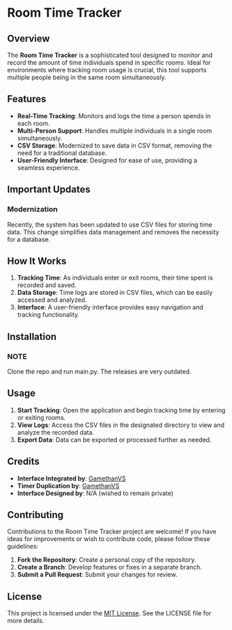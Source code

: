 # Room Time Tracker

## Overview

The **Room Time Tracker** is a sophisticated tool designed to monitor and record the amount of time individuals spend in specific rooms. Ideal for environments where tracking room usage is crucial, this tool supports multiple people being in the same room simultaneously.

## Features

- **Real-Time Tracking**: Monitors and logs the time a person spends in each room.
- **Multi-Person Support**: Handles multiple individuals in a single room simultaneously.
- **CSV Storage**: Modernized to save data in CSV format, removing the need for a traditional database.
- **User-Friendly Interface**: Designed for ease of use, providing a seamless experience.

## Important Updates

### Modernization

Recently, the system has been updated to use CSV files for storing time data. This change simplifies data management and removes the necessity for a database.

## How It Works

1. **Tracking Time**: As individuals enter or exit rooms, their time spent is recorded and saved.
2. **Data Storage**: Time logs are stored in CSV files, which can be easily accessed and analyzed.
3. **Interface**: A user-friendly interface provides easy navigation and tracking functionality.

## Installation

### NOTE

Clone the repo and run main.py. The releases are very outdated.

## Usage

1. **Start Tracking**: Open the application and begin tracking time by entering or exiting rooms.
2. **View Logs**: Access the CSV files in the designated directory to view and analyze the recorded data.
3. **Export Data**: Data can be exported or processed further as needed.

## Credits

- **Interface Integrated by**: [GamethanVS](https://github.com/gamethanvs)
- **Timer Duplication by**: [GamethanVS](https://github.com/gamethanvs)
- **Interface Designed by**: N/A (wished to remain private)

## Contributing

Contributions to the Room Time Tracker project are welcome! If you have ideas for improvements or wish to contribute code, please follow these guidelines:

1. **Fork the Repository**: Create a personal copy of the repository.
2. **Create a Branch**: Develop features or fixes in a separate branch.
3. **Submit a Pull Request**: Submit your changes for review.

## License

This project is licensed under the [MIT License](LICENSE). See the LICENSE file for more details.
